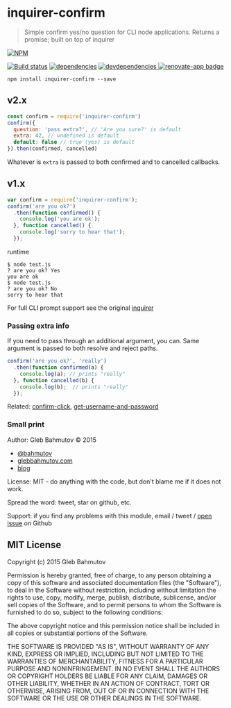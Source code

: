 # inquirer-confirm

> Simple confirm yes/no question for CLI node applications.
> Returns a promise; built on top of inquirer

[![NPM][inquirer-confirm-icon]][inquirer-confirm-url]

[![Build status][ci-image]][ci-url]
[![dependencies][dependencies-image]][dependencies-url]
[![devdependencies][inquirer-confirm-devdependencies-image] ][inquirer-confirm-devdependencies-url]
[![renovate-app badge][renovate-badge]][renovate-app]

`npm install inquirer-confirm --save`

## v2.x

```js
const confirm = require('inquirer-confirm')
confirm({
  question: 'pass extra?', // 'Are you sure?' is default
  extra: 42, // undefined is default
  default: false // true (yes) is default
}).then(confirmed, cancelled)
```

Whatever is `extra` is passed to both confirmed and to cancelled callbacks.

## v1.x

```js
var confirm = require('inquirer-confirm');
confirm('are you ok?')
  .then(function confirmed() {
    console.log('you are ok');
  }, function cancelled() {
    console.log('sorry to hear that');
  });
```

runtime

```
$ node test.js
? are you ok? Yes
you are ok
$ node test.js
? are you ok? No
sorry to hear that
```

For full CLI prompt support see the original [inquirer](https://www.npmjs.com/package/inquirer)

### Passing extra info

If you need to pass through an additional argument, you can. Same argument is
passed to both resolve and reject paths.

```js
confirm('are you ok?', 'really')
  .then(function confirmed(a) {
    console.log(a); // prints "really"
  }, function cancelled(b) {
    console.log(b);  // prints "really"
  });
```

Related: [confirm-click](https://github.com/bahmutov/confirm-click),
[get-username-and-password](https://github.com/bahmutov/get-username-and-password)

### Small print

Author: Gleb Bahmutov &copy; 2015

* [@bahmutov](https://twitter.com/bahmutov)
* [glebbahmutov.com](http://glebbahmutov.com)
* [blog](http://glebbahmutov.com/blog)

License: MIT - do anything with the code, but don't blame me if it does not work.

Spread the word: tweet, star on github, etc.

Support: if you find any problems with this module, email / tweet /
[open issue](https://github.com/bahmutov/inquirer-confirm/issues) on Github

## MIT License

Copyright (c) 2015 Gleb Bahmutov

Permission is hereby granted, free of charge, to any person
obtaining a copy of this software and associated documentation
files (the "Software"), to deal in the Software without
restriction, including without limitation the rights to use,
copy, modify, merge, publish, distribute, sublicense, and/or sell
copies of the Software, and to permit persons to whom the
Software is furnished to do so, subject to the following
conditions:

The above copyright notice and this permission notice shall be
included in all copies or substantial portions of the Software.

THE SOFTWARE IS PROVIDED "AS IS", WITHOUT WARRANTY OF ANY KIND,
EXPRESS OR IMPLIED, INCLUDING BUT NOT LIMITED TO THE WARRANTIES
OF MERCHANTABILITY, FITNESS FOR A PARTICULAR PURPOSE AND
NONINFRINGEMENT. IN NO EVENT SHALL THE AUTHORS OR COPYRIGHT
HOLDERS BE LIABLE FOR ANY CLAIM, DAMAGES OR OTHER LIABILITY,
WHETHER IN AN ACTION OF CONTRACT, TORT OR OTHERWISE, ARISING
FROM, OUT OF OR IN CONNECTION WITH THE SOFTWARE OR THE USE OR
OTHER DEALINGS IN THE SOFTWARE.

[inquirer-confirm-icon]: https://nodei.co/npm/inquirer-confirm.svg?downloads=true
[inquirer-confirm-url]: https://npmjs.org/package/inquirer-confirm

[ci-image]: https://travis-ci.org/bahmutov/inquirer-confirm.svg?branch=master
[ci-url]: https://travis-ci.org/bahmutov/inquirer-confirm
[dependencies-image]: https://david-dm.org/bahmutov/inquirer-confirm.svg
[dependencies-url]: https://david-dm.org/bahmutov/inquirer-confirm
[inquirer-confirm-devdependencies-image]: https://david-dm.org/bahmutov/inquirer-confirm/dev-status.svg
[inquirer-confirm-devdependencies-url]: https://david-dm.org/bahmutov/inquirer-confirm#info=devDependencies
[renovate-badge]: https://img.shields.io/badge/renovate-app-blue.svg
[renovate-app]: https://renovateapp.com/
